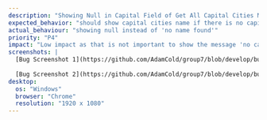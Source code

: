 ```yaml
---
description: "Showing Null in Capital Field of Get All Capital Cities Method"
expected_behavior: "should show capital cities name if there is no capital cities name, need to show 'no name found' message instead of null"
actual_behaviour: "showing null instead of 'no name found'"
priority: "P4"
impact: "Low impact as that is not important to show the message 'no capital' instead of null"
screenshots: |
  [Bug Screenshot 1](https://github.com/AdamCold/group7/blob/develop/bug_reports/bugs_image/bug2.png)
  
  [Bug Screenshot 2](https://github.com/AdamCold/group7/blob/develop/bug_reports/bugs_image/bug2.1.png)
desktop:
  os: "Windows"
  browser: "Chrome"
  resolution: "1920 x 1080"
---
```

